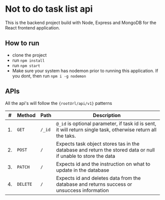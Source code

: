 # Not to do task list api

This is the backend project build with Node, Express and MongoDB for the React frontend application.

## How to run

- clone the project
- run `npm install`
- run `npm start`
- Make sure your system has nodemon prior to running this application. If you dont, then run `npm i -g nodemon`

## APIs

All the api's will follow the `{rootUrl/api/v1}` patterns

| #   | Method   | Path   | Description                                                                                                   |
| --- | -------- | ------ | ------------------------------------------------------------------------------------------------------------- |
| 1.  | `GET`    | `/_id` | `@_id` is optional parameter, if task id is sent, it will return single task, otherwise return all the taks.  |
| 2.  | `POST`   | `/`    | Expects task object stores tas in the database and return the stored data or null if unable to store the data |
| 3.  | `PATCH`  | `/`    | Expects id and the instruction on what to update in the database                                              |
| 4.  | `DELETE` | `/`    | Expects id and deletes data from the database and returns success or unsuccess information                    |
